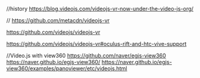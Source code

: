 //history
https://blog.videojs.com/videojs-vr-now-under-the-video-js-org/

//
https://github.com/metacdn/videojs-vr

https://github.com/videojs/videojs-vr

https://github.com/videojs/videojs-vr#oculus-rift-and-htc-vive-support

//Video.js with view360
https://github.com/naver/egjs-view360
https://naver.github.io/egjs-view360/
https://naver.github.io/egjs-view360/examples/panoviewer/etc/videojs.html
